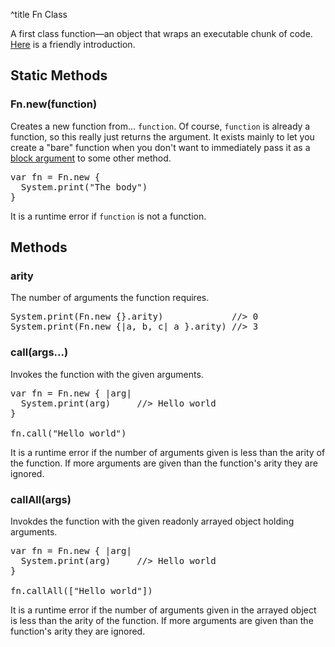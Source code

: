 ^title Fn Class

A first class function&mdash;an object that wraps an executable chunk of code.
[Here][functions] is a friendly introduction.

[functions]: ../../functions.html

## Static Methods

### Fn.**new**(function)

Creates a new function from... `function`. Of course, `function` is already a
function, so this really just returns the argument. It exists mainly to let you
create a "bare" function when you don't want to immediately pass it as a [block
argument](../functions.html#block-arguments) to some other method.

<pre class="snippet">
var fn = Fn.new {
  System.print("The body")
}
</pre>

It is a runtime error if `function` is not a function.

## Methods

### **arity**

The number of arguments the function requires.

<pre class="snippet">
System.print(Fn.new {}.arity)             //> 0
System.print(Fn.new {|a, b, c| a }.arity) //> 3
</pre>

### **call**(args...)

Invokes the function with the given arguments.

<pre class="snippet">
var fn = Fn.new { |arg|
  System.print(arg)     //> Hello world
}

fn.call("Hello world")
</pre>

It is a runtime error if the number of arguments given is less than the arity
of the function. If more arguments are given than the function's arity they are
ignored.

### **callAll**(args)

Invokdes the function with the given readonly arrayed object holding arguments.

<pre class="snippet">
var fn = Fn.new { |arg|
  System.print(arg)     //> Hello world
}

fn.callAll(["Hello world"])
</pre>

It is a runtime error if the number of arguments given in the arrayed object is
less than the arity of the function. If more arguments are given than the
function's arity they are ignored.
